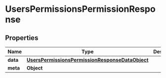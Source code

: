 

# UsersPermissionsPermissionResponse


## Properties

| Name | Type | Description | Notes |
|------------ | ------------- | ------------- | -------------|
|**data** | [**UsersPermissionsPermissionResponseDataObject**](UsersPermissionsPermissionResponseDataObject.md) |  |  [optional] |
|**meta** | **Object** |  |  [optional] |



